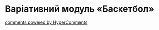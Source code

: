 <div id="hypercomments_widget" class="js-hypercomments-widget invisible"></div>

Варіативний модуль «Баскетбол»
=============================



<div class="js-hypercomments-container">
    <a href="http://hypercomments.com" class="hc-link" title="comments widget">comments powered by HyperComments</a>
</div>